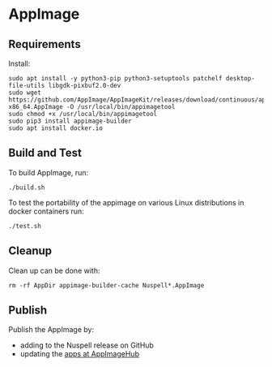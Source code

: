 # AppImage

## Requirements

Install:

    sudo apt install -y python3-pip python3-setuptools patchelf desktop-file-utils libgdk-pixbuf2.0-dev
    sudo wget https://github.com/AppImage/AppImageKit/releases/download/continuous/appimagetool-x86_64.AppImage -O /usr/local/bin/appimagetool
    sudo chmod +x /usr/local/bin/appimagetool
    sudo pip3 install appimage-builder
    sudo apt install docker.io

## Build and Test

To build AppImage, run:

    ./build.sh
    
To test the portability of the appimage on various Linux distributions in docker
containers run:

    ./test.sh

## Cleanup

Clean up can be done with:

    rm -rf AppDir appimage-builder-cache Nuspell*.AppImage

## Publish

Publish the AppImage by:
- adding to the Nuspell release on GitHub
- updating the [apps at AppImageHub](https://github.com/AppImage/appimage.github.io/tree/master/apps)
